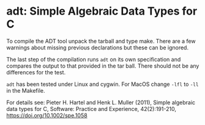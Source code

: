 # adt: Simple Algebraic Data Types for C
  
To compile the ADT tool unpack the tarball and type make.
There are a few warnings about missing previous declarations but
these can be ignored.

The last step of the compilation runs `adt` on its own specification
and compares the output to that provided in the tar ball. There should
not be any differences for the test.

`adt` has been tested under Linux and cygwin. For MacOS change `-lfl` to `-ll` in the Makefile.

For details see: Pieter H. Hartel and Henk L. Muller (2011), Simple algebraic data types for C,
Software: Practice and Experience, 42(2):191-210,
https://doi.org/10.1002/spe.1058
